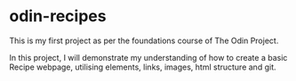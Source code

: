 # odin-recipes

This is my first project as per the foundations course of The Odin Project.

In this project, I will demonstrate my understanding of how to create a basic Recipe webpage, utilising elements, links, images, html structure and git.
